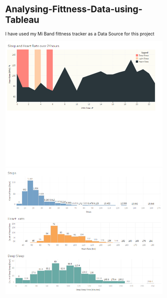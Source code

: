 # Analysing-Fittness-Data-using-Tableau
I have used my Mi Band fittness tracker as a Data Source for this project

![MI_FIT DATA](https://raw.githubusercontent.com/Achalmahale/Analysing-Fittness-Data-using-Tableau/master/Sleep%20and%20Heart%20Rate%20over%2024hours.png)
![MI_FIT DATA](https://raw.githubusercontent.com/Achalmahale/Analysing-Fittness-Data-using-Tableau/master/MI_FIT%20DATA.png)
